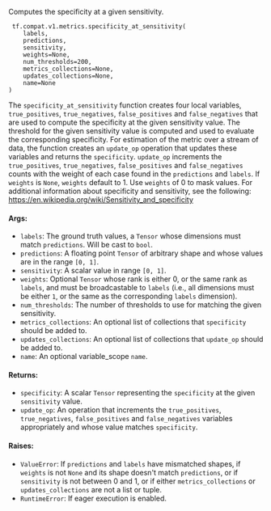 Computes the specificity at a given sensitivity.

```
 tf.compat.v1.metrics.specificity_at_sensitivity(
    labels,
    predictions,
    sensitivity,
    weights=None,
    num_thresholds=200,
    metrics_collections=None,
    updates_collections=None,
    name=None
)
```
The `specificity_at_sensitivity` function creates four local variables, `true_positives`, `true_negatives`, `false_positives` and `false_negatives` that are used to compute the specificity at the given sensitivity value. The threshold for the given sensitivity value is computed and used to evaluate the corresponding specificity.
For estimation of the metric over a stream of data, the function creates an `update_op` operation that updates these variables and returns the `specificity`. `update_op` increments the `true_positives`, `true_negatives`, `false_positives` and `false_negatives` counts with the weight of each case found in the `predictions` and `labels`.
If `weights` is `None`, `weights` default to 1. Use `weights` of 0 to mask values.
For additional information about specificity and sensitivity, see the following: https://en.wikipedia.org/wiki/Sensitivity_and_specificity
#### Args:
- `labels`: The ground truth values, a `Tensor` whose dimensions must match `predictions`. Will be cast to `bool`.
- `predictions`: A floating point `Tensor` of arbitrary shape and whose values are in the range `[0, 1]`.
- `sensitivity`: A scalar value in range `[0, 1]`.
- `weights`: Optional `Tensor` whose rank is either 0, or the same rank as `labels`, and must be broadcastable to `labels` (i.e., all dimensions must be either `1`, or the same as the corresponding `labels` dimension).
- `num_thresholds`: The number of thresholds to use for matching the given sensitivity.
- `metrics_collections`: An optional list of collections that `specificity` should be added to.
- `updates_collections`: An optional list of collections that `update_op` should be added to.
- `name`: An optional variable_scope `name`.
#### Returns:
- `specificity`: A scalar `Tensor` representing the `specificity` at the given `sensitivity` value.
- `update_op`: An operation that increments the `true_positives`, `true_negatives`, `false_positives` and `false_negatives` variables appropriately and whose value matches `specificity`.
#### Raises:
- `ValueError`: If `predictions` and `labels` have mismatched shapes, if `weights` is not `None` and its shape doesn't match `predictions`, or if `sensitivity` is not between 0 and 1, or if either `metrics_collections` or `updates_collections` are not a list or tuple.
- `RuntimeError`: If eager execution is enabled.
